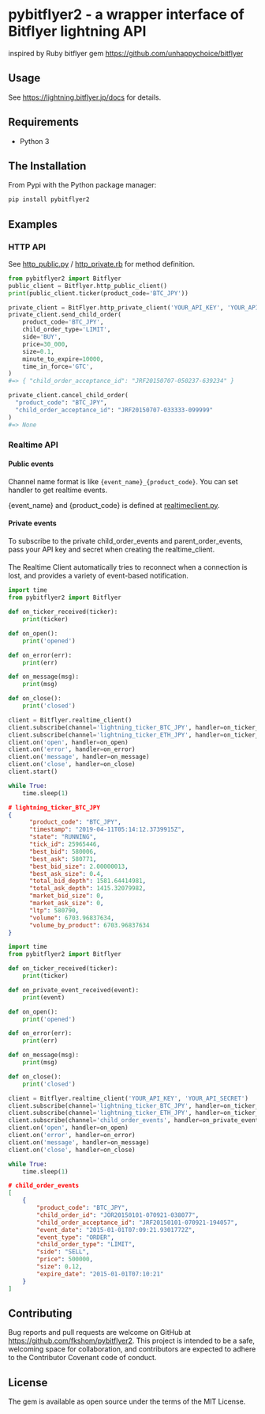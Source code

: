 # pybitflyer2 - a wrapper interface of Bitflyer lightning API

inspired by Ruby bitflyer gem https://github.com/unhappychoice/bitflyer

## Usage

See https://lightning.bitflyer.jp/docs for details.

## Requirements

- Python 3

## The Installation

From Pypi with the Python package manager:

```sh
pip install pybitflyer2
```

## Examples

### HTTP API

See [http_public.py](https://github.com/fkshom/pybitflyer2/blob/master/src/pybitflyer2/http_public.py) / [http_private.rb](https://github.com/fkshom/pybitflyer2/blob/master/src/pybitflyer2/http_private.py) for method definition.

```py
from pybitflyer2 import Bitflyer
public_client = Bitflyer.http_public_client()
print(public_client.ticker(product_code='BTC_JPY'))

private_client = BitFlyer.http_private_client('YOUR_API_KEY', 'YOUR_API_SECRET')
private_client.send_child_order(
    product_code='BTC_JPY',
    child_order_type='LIMIT',
    side='BUY',
    price=30_000,
    size=0.1,
    minute_to_expire=10000,
    time_in_force='GTC',
)
#=> { "child_order_acceptance_id": "JRF20150707-050237-639234" }

private_client.cancel_child_order(
  "product_code": "BTC_JPY",
  "child_order_acceptance_id": "JRF20150707-033333-099999"
)
#=> None
```

### Realtime API

#### Public events

Channel name format is like `{event_name}_{product_code}`. You can set handler to get realtime events.

{event_name} and {product_code} is defined at [realtimeclient.py](https://github.com/fkshom/pybitflyer2/blob/master/src/bitflyer2/realtimeclient.py).

#### Private events

To subscribe to the private child_order_events and parent_order_events, pass your API key and secret when creating the realtime_client.

####
The Realtime Client automatically tries to reconnect when a connection is lost, and provides a variety of event-based notification.

```py
import time
from pybitflyer2 import Bitflyer

def on_ticker_received(ticker):
    print(ticker)

def on_open():
    print('opened')

def on_error(err):
    print(err)

def on_message(msg):
    print(msg)

def on_close():
    print('closed')

client = Bitflyer.realtime_client()
client.subscribe(channel='lightning_ticker_BTC_JPY', handler=on_ticker_received)
client.subscribe(channel='lightning_ticker_ETH_JPY', handler=on_ticker_received)
client.on('open', handler=on_open)
client.on('error', handler=on_error)
client.on('message', handler=on_message)
client.on('close', handler=on_close)
client.start()

while True:
    time.sleep(1)
```

```json
# lightning_ticker_BTC_JPY
{
      "product_code": "BTC_JPY",
      "timestamp": "2019-04-11T05:14:12.3739915Z",
      "state": "RUNNING",
      "tick_id": 25965446,
      "best_bid": 580006,
      "best_ask": 580771,
      "best_bid_size": 2.00000013,
      "best_ask_size": 0.4,
      "total_bid_depth": 1581.64414981,
      "total_ask_depth": 1415.32079982,
      "market_bid_size": 0,
      "market_ask_size": 0,
      "ltp": 580790,
      "volume": 6703.96837634,
      "volume_by_product": 6703.96837634
}
```

```py
import time
from pybitflyer2 import Bitflyer

def on_ticker_received(ticker):
    print(ticker)

def on_private_event_received(event):
    print(event)

def on_open():
    print('opened')

def on_error(err):
    print(err)

def on_message(msg):
    print(msg)

def on_close():
    print('closed')

client = Bitflyer.realtime_client('YOUR_API_KEY', 'YOUR_API_SECRET')
client.subscribe(channel='lightning_ticker_BTC_JPY', handler=on_ticker_received)
client.subscribe(channel='lightning_ticker_ETH_JPY', handler=on_ticker_received)
client.subscribe(channel='child_order_events', handler=on_private_event_received)
client.on('open', handler=on_open)
client.on('error', handler=on_error)
client.on('message', handler=on_message)
client.on('close', handler=on_close)

while True:
    time.sleep(1)
```

```json
# child_order_events
[
    {
        "product_code": "BTC_JPY",
        "child_order_id": "JOR20150101-070921-038077",
        "child_order_acceptance_id": "JRF20150101-070921-194057",
        "event_date": "2015-01-01T07:09:21.9301772Z",
        "event_type": "ORDER",
        "child_order_type": "LIMIT",
        "side": "SELL",
        "price": 500000,
        "size": 0.12,
        "expire_date": "2015-01-01T07:10:21"
    }
]
```

## Contributing

Bug reports and pull requests are welcome on GitHub at https://github.com/fkshom/pybitflyer2. This project is intended to be a safe, welcoming space for collaboration, and contributors are expected to adhere to the Contributor Covenant code of conduct.

## License

The gem is available as open source under the terms of the MIT License.
